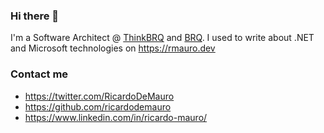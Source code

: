 ### Hi there 👋

I'm a Software Architect @ [ThinkBRQ](http://www.thinkbrq.com/) and [BRQ](https://brq.com). I used to write about .NET and Microsoft technologies on https://rmauro.dev

### Contact me
* https://twitter.com/RicardoDeMauro
* https://github.com/ricardodemauro
* https://www.linkedin.com/in/ricardo-mauro/

<!--
**anuraj/anuraj** is a ✨ _special_ ✨ repository because its `README.md` (this file) appears on your GitHub profile.

Here are some ideas to get you started:

- 🔭 I’m currently working on ...
- 🌱 I’m currently learning ...
- 👯 I’m looking to collaborate on ...
- 🤔 I’m looking for help with ...
- 💬 Ask me about ...
- 📫 How to reach me: ...
- 😄 Pronouns: ...
- ⚡ Fun fact: ...
-->
